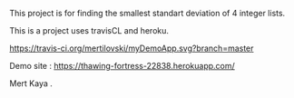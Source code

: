 This project is for finding the smallest standart deviation of 4 integer lists.

This is a project uses travisCL and heroku.

https://travis-ci.org/mertilovski/myDemoApp.svg?branch=master

Demo site : https://thawing-fortress-22838.herokuapp.com/

Mert Kaya
.
